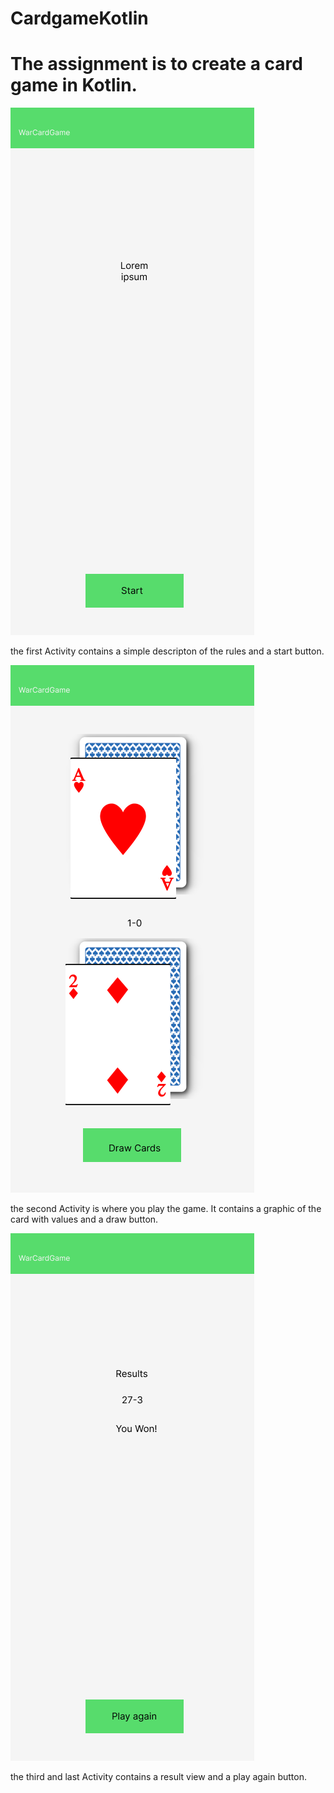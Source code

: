 # CardgameKotlin
# The assignment is to create a card game in Kotlin.



![alt text](https://github.com/gurkvatten/CardgameKotlin/blob/main/iPhone%2014%20-%203.png)

the first Activity contains a simple descripton of the rules and a start button.

![alt text](https://github.com/gurkvatten/CardgameKotlin/blob/main/iPhone%2014%20-%201.png)

the second Activity is where you play the game. It contains a graphic of the card with values and a draw button.

![alt text](https://github.com/gurkvatten/CardgameKotlin/blob/main/iPhone%2014%20-%202.png)

the third and last Activity contains a result view and a play again button.

